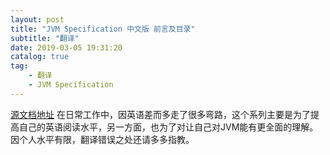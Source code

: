 ```yaml
---
layout: post
title: "JVM Specification 中文版 前言及目录"
subtitle: "翻译"
date: 2019-03-05 19:31:20
catalog: true
tag: 
    - 翻译
    - JVM Specification
---
```

[源文档地址](https://docs.oracle.com/javase/specs/jvms/se8/html/index.html)
在日常工作中，因英语差而多走了很多弯路，这个系列主要是为了提高自己的英语阅读水平，另一方面，也为了对让自己对JVM能有更全面的理解。因个人水平有限，翻译错误之处还请多多指教。